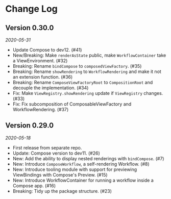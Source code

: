 Change Log
==========

Version 0.30.0
--------------

_2020-05-31_

* Update Compose to dev12. (#41)
* New/Breaking: Make `renderAsState` public, make `WorkflowContainer` take a ViewEnvironment. (#32)
* Breaking: Rename `bindCompose` to `composedViewFactory`. (#35)
* Breaking: Rename `showRendering` to `WorkflowRendering` and make it not an extension function. (#36)
* Breaking: Rename `ComposeViewFactoryRoot` to `CompositionRoot` and decouple the implementation. (#34)
* Fix: Make `ViewRegistry.showRendering` update if `ViewRegistry` changes. (#33)
* Fix: Fix subcomposition of ComposableViewFactory and WorkflowRendering. (#37)

Version 0.29.0
--------------

_2020-05-18_

* First release from separate repo.
* Update: Compose version to dev11. (#26)
* New: Add the ability to display nested renderings with `bindCompose`. (#7)
* New: Introduce `ComposeWorkflow`, a self-rendering Workflow. (#8)
* New: Introduce tooling module with support for previewing ViewBindings with Compose's Preview. (#15)
* New: Introduce WorkflowContainer for running a workflow inside a Compose app. (#16)
* Breaking: Tidy up the package structure. (#23)
